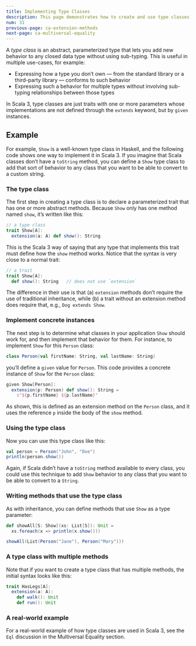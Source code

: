```yaml
---
title: Implementing Type Classes
description: This page demonstrates how to create and use type classes in Scala 3.
num: 31
previous-page: ca-extension-methods
next-page: ca-multiversal-equality
---
```



A *type class* is an abstract, parameterized type that lets you add new behavior to any closed data type without using sub-typing. This is useful in multiple use-cases, for example:

- Expressing how a type you don’t own — from the standard library or a third-party library — conforms to such behavior
- Expressing such a behavior for multiple types without involving sub-typing relationships between those types

In Scala 3, type classes are just traits with one or more parameters whose implementations are not defined through the `extends` keyword, but by `given` instances.


<!-- TODO: discuss where the name "type class" comes from -->
## Example

For example, `Show` is a well-known type class in Haskell, and the following code shows one way to implement it in Scala 3. If you imagine that Scala classes don’t have a `toString` method, you can define a `Show` type class to add that sort of behavior to any class that you want to be able to convert to a custom string.

### The type class

The first step in creating a type class is to declare a parameterized trait that has one or more abstract methods. Because `Show` only has one method named `show`, it’s written like this:

```scala
// a type class
trait Show[A]:
  extension(a: A) def show(): String
```

This is the Scala 3 way of saying that any type that implements this trait must define how the `show` method works. Notice that the syntax is very close to a normal trait:

```scala
// a trait
trait Show[A]:
  def show(): String   // does not use `extension`
```

The difference in their use is that (a) `extension` methods don’t require the use of traditional inheritance, while (b) a trait without an extension method does require that, e.g., `Dog extends Show`.

### Implement concrete instances

The next step is to determine what classes in your application `Show` should work for, and then implement that behavior for them. For instance, to implement `Show` for this `Person` class:

```scala
class Person(val firstName: String, val lastName: String)
```

you’ll define a `given` value for `Person`. This code provides a concrete instance of `Show` for the `Person` class:

```scala
given Show[Person]:
  extension(p: Person) def show(): String = 
    s"${p.firstName} ${p.lastName}"
```

As shown, this is defined as an extension method on the `Person` class, and it uses the reference `p` inside the body of the `show` method.

### Using the type class

Now you can use this type class like this:

```scala
val person = Person("John", "Doe")
println(person.show())
```

Again, if Scala didn’t have a `toString` method available to every class, you could use this technique to add `Show` behavior to any class that you want to be able to convert to a `String`.

### Writing methods that use the type class

As with inheritance, you can define methods that use `Show` as a type parameter:

```scala
def showAll[S: Show](xs: List[S]): Unit =
  xs.foreach(x => println(x.show()))

showAll(List(Person("Jane"), Person("Mary")))
```

### A type class with multiple methods

Note that if you want to create a type class that has multiple methods, the initial syntax looks like this:

```scala
trait HasLegs[A]:
  extension(a: A):
    def walk(): Unit
    def run(): Unit
```

### A real-world example

For a real-world example of how type classes are used in Scala 3, see the `Eql` discussion in the Multiversal Equality section.
<!-- TODO: link -->


<!-- TODO: this may be too much detail for an Overview -->
<!--
### Discussion

The definition of a type class is expressed with a parameterized type with abstract members, such as a trait.

The main difference between (a) subtype polymorphism with inheritance and (b) ad-hoc polymorphism with type classes is how the definition of the type class is implemented, in relation to the type it acts upon. As shown, a type class is expressed through a `given` instance definition. With subtype polymorphism, the implementation is mixed into the parents of a class, and only a single term is required to perform a polymorphic operation.

The type class solution takes more effort to set up, but is more extensible: Adding a new interface to a class requires changing the source code of that class. By contrast, instances for type classes can be defined anywhere.
-->


